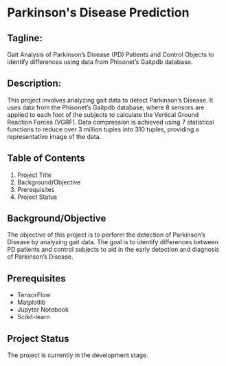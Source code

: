 # Parkinson's Disease Prediction

## Tagline: 
 Gait Analysis of Parkinson’s Disease (PD) Patients and Control Objects to identify differences using data from Phisonet’s Gaitpdb database.

## Description:
This project involves analyzing gait data to detect Parkinson’s Disease. It uses data from the Phisonet’s Gaitpdb database, where 8 sensors are applied to each foot of the subjects to calculate the Vertical Ground Reaction Forces (VGRF). Data compression is achieved using 7 statistical functions to reduce over 3 million tuples into 310 tuples, providing a representative image of the data.

## Table of Contents
1. Project Title
2. Background/Objective
3. Prerequisites
4. Project Status

## Background/Objective
The objective of this project is to perform the detection of Parkinson’s Disease by analyzing gait data. The goal is to identify differences between PD patients and control subjects to aid in the early detection and diagnosis of Parkinson’s Disease.


## Prerequisites
- TensorFlow
- Matplotlib
- Jupyter Notebook
- Scikit-learn

## Project Status
The project is currently in the development stage.

